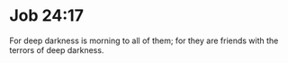 # Job 24:17

For deep darkness is morning to all of them; for they are friends with the terrors of deep darkness.
